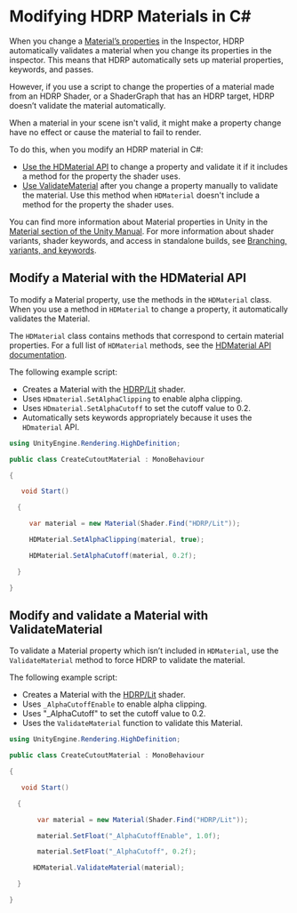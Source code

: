 # Modifying HDRP Materials in C#

When you change a [Material’s properties](https://docs.unity3d.com/Manual/SL-Properties.html) in the Inspector, HDRP automatically validates a material when you change its properties in the inspector. This means that HDRP automatically sets up material properties, keywords, and passes.

However, if you use a script to change the properties of a material made from an HDRP Shader, or a ShaderGraph that has an HDRP target, HDRP doesn’t validate the material automatically.

When a material in your scene isn't valid, it might make a property change have no effect or cause the material to fail to render.

To do this, when you modify an HDRP material in C#:

- [Use the HDMaterial API](#hdmaterial) to change a property and validate it if it includes a method for the property the shader uses.
- [Use ValidateMaterial](#validatematerial) after you change a property manually to validate the material. Use this method when `HDMaterial` doesn't include a method for the property the shader uses.

You can find more information about Material properties in Unity in the [Material section of the Unity Manual](https://docs.unity3d.com/Manual/MaterialsAccessingViaScript.html). For more information about shader variants, shader keywords, and access in standalone builds, see [Branching, variants, and keywords](https://docs.unity3d.com/Manual/shader-variants-and-keywords.html).

<a name="hdmaterial"></a>

## Modify a Material with the HDMaterial API

To modify a Material property, use the methods in the `HDMaterial` class. When you use a method in `HDMaterial` to change a property, it automatically validates the Material.

The `HDMaterial` class contains methods that correspond to certain material properties. For a full list of `HDMaterial` methods, see the [HDMaterial API documentation](https://docs.unity3d.com/Packages/com.unity.render-pipelines.high-definition@latest/index.html?subfolder=/api/UnityEngine.Rendering.HighDefinition.HDMaterial.html).

The following example script: 

- Creates a Material with the [HDRP/Lit](Lit-Shader.md) shader. 
- Uses `HDmaterial.SetAlphaClipping` to enable alpha clipping.
- Uses `HDmaterial.SetAlphaCutoff` to set the cutoff value to 0.2. 
- Automatically sets keywords appropriately because it uses the `HDmaterial` API.

```c#
using UnityEngine.Rendering.HighDefinition;

public class CreateCutoutMaterial : MonoBehaviour

{

   void Start()

  {

     var material = new Material(Shader.Find("HDRP/Lit"));

     HDMaterial.SetAlphaClipping(material, true);

     HDMaterial.SetAlphaCutoff(material, 0.2f);

  }

}

```

<a name="validatematerial"></a>

## Modify and validate a Material with ValidateMaterial

To validate a Material property which isn’t included in `HDMaterial`, use the `ValidateMaterial` method to force HDRP to validate the material.

The following example script: 

- Creates a Material with the [HDRP/Lit](Lit-Shader.md) shader.
- Uses `_AlphaCutoffEnable` to enable alpha clipping.
- Uses  "_AlphaCutoff" to set the cutoff value to 0.2.
- Uses the `ValidateMaterial` function to validate this Material.

```C#
using UnityEngine.Rendering.HighDefinition;

public class CreateCutoutMaterial : MonoBehaviour

{

   void Start()

  {

       var material = new Material(Shader.Find("HDRP/Lit"));

       material.SetFloat("_AlphaCutoffEnable", 1.0f);

       material.SetFloat("_AlphaCutoff", 0.2f);

      HDMaterial.ValidateMaterial(material);

  }

}
```